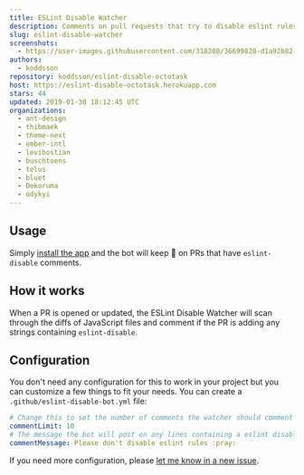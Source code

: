 ```yaml
---
title: ESLint Disable Watcher
description: Comments on pull requests that try to disable eslint rules.
slug: eslint-disable-watcher
screenshots:
  - https://user-images.githubusercontent.com/318208/36699828-d1a92b82-1b45-11e8-9a4d-91da0852d7da.png
authors:
  - koddsson
repository: koddsson/eslint-disable-octotask
host: https://eslint-disable-octotask.herokuapp.com
stars: 44
updated: 2019-01-30 18:12:45 UTC
organizations:
  - ant-design
  - thibmaek
  - theme-next
  - ember-intl
  - levibostian
  - buschtoens
  - telus
  - bluet
  - Dekoruma
  - odykyi
---
```

## Usage

Simply [install the app](https://github.com/apps/eslint-disable-watcher) and the bot will keep 👀 on PRs that have `eslint-disable` comments.

## How it works

When a PR is opened or updated, the ESLint Disable Watcher will scan through the diffs of JavaScript files and comment if the PR is adding any strings containing `eslint-disable`.

## Configuration

You don't need any configuration for this to work in your project but you can customize a few things to fit your needs. You can create a `.github/eslint-disable-bot.yml` file:

```yml
# Change this to set the number of comments the watcher should comment on a given PR.
commentLimit: 10
# The message the bot will post on any lines containing a eslint disable comment.
commentMessage: Please don't disable eslint rules :pray:
```

If you need more configuration, please [let me know in a new issue](https://github.com/koddsson/eslint-disable-octotask/issues/new?title=[Config]&body=Can%20you%20please%20add%20the%20___%20config%20option).
